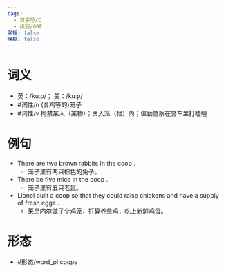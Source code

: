 ```yaml
---
tags:
  - 首字母/C
  - 级别/GRE
掌握: false
模糊: false
---
```

# 词义
- 英：/kuːp/； 美：/kuːp/
- #词性/n  (关鸡等的)笼子
- #词性/v  拘禁某人（某物）；关入笼（栏）内；值勤警察在警车里打瞌睡
# 例句
- There are two brown rabbits in the coop .
	- 笼子里有两只棕色的兔子。
- There be five mice in the coop .
	- 笼子里有五只老鼠。
- Lionel built a coop so that they could raise chickens and have a supply of fresh eggs .
	- 莱昂内尔做了个鸡笼，打算养些鸡，吃上新鲜鸡蛋。
# 形态
- #形态/word_pl coops
